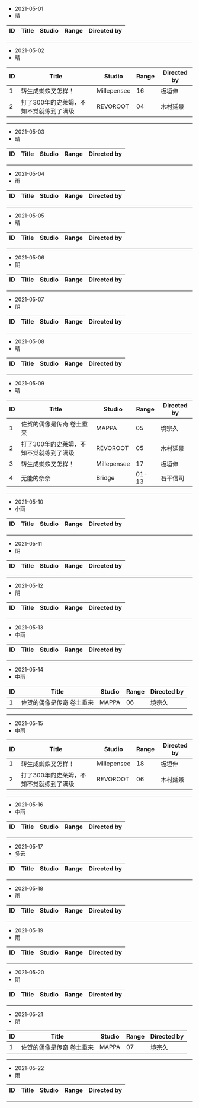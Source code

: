 - 2021-05-01
- 晴

ID|Title|Studio|Range|Directed by
---|---|---|---|---

> 
---
- 2021-05-02
- 晴

ID|Title|Studio|Range|Directed by
---|---|---|---|---
1|转生成蜘蛛又怎样！|Millepensee|16|板垣伸
2|打了300年的史莱姆，不知不觉就练到了满级|REVOROOT|04|木村延景

> 
---
- 2021-05-03
- 晴

ID|Title|Studio|Range|Directed by
---|---|---|---|---

> 
---
- 2021-05-04
- 雨

ID|Title|Studio|Range|Directed by
---|---|---|---|---

> 
---
- 2021-05-05
- 晴

ID|Title|Studio|Range|Directed by
---|---|---|---|---

> 
---
- 2021-05-06
- 阴

ID|Title|Studio|Range|Directed by
---|---|---|---|---

> 
---
- 2021-05-07
- 阴

ID|Title|Studio|Range|Directed by
---|---|---|---|---

> 
---
- 2021-05-08
- 晴

ID|Title|Studio|Range|Directed by
---|---|---|---|---

> 
---
- 2021-05-09
- 晴

ID|Title|Studio|Range|Directed by
---|---|---|---|---
1|佐贺的偶像是传奇 卷土重来|MAPPA|05|境宗久
2|打了300年的史莱姆，不知不觉就练到了满级|REVOROOT|05|木村延景
3|转生成蜘蛛又怎样！|Millepensee|17|板垣伸
4|无能的奈奈|Bridge|01-13|石平信司

> 
---
- 2021-05-10
- 小雨

ID|Title|Studio|Range|Directed by
---|---|---|---|---

> 
---
- 2021-05-11
- 阴

ID|Title|Studio|Range|Directed by
---|---|---|---|---

> 
---
- 2021-05-12
- 阴

ID|Title|Studio|Range|Directed by
---|---|---|---|---

> 
---
- 2021-05-13
- 中雨

ID|Title|Studio|Range|Directed by
---|---|---|---|---

> 
---
- 2021-05-14
- 中雨

ID|Title|Studio|Range|Directed by
---|---|---|---|---
1|佐贺的偶像是传奇 卷土重来|MAPPA|06|境宗久

> 
---
- 2021-05-15
- 中雨

ID|Title|Studio|Range|Directed by
---|---|---|---|---
1|转生成蜘蛛又怎样！|Millepensee|18|板垣伸
2|打了300年的史莱姆，不知不觉就练到了满级|REVOROOT|06|木村延景

> 
---
- 2021-05-16
- 中雨

ID|Title|Studio|Range|Directed by
---|---|---|---|---

> 
---
- 2021-05-17
- 多云

ID|Title|Studio|Range|Directed by
---|---|---|---|---

> 
---
- 2021-05-18
- 雨

ID|Title|Studio|Range|Directed by
---|---|---|---|---

> 
---
- 2021-05-19
- 雨

ID|Title|Studio|Range|Directed by
---|---|---|---|---

> 
---
- 2021-05-20
- 阴

ID|Title|Studio|Range|Directed by
---|---|---|---|---

> 
---
- 2021-05-21
- 阴

ID|Title|Studio|Range|Directed by
---|---|---|---|---
1|佐贺的偶像是传奇 卷土重来|MAPPA|07|境宗久

> 
---
- 2021-05-22
- 雨

ID|Title|Studio|Range|Directed by
---|---|---|---|---

> 
---
